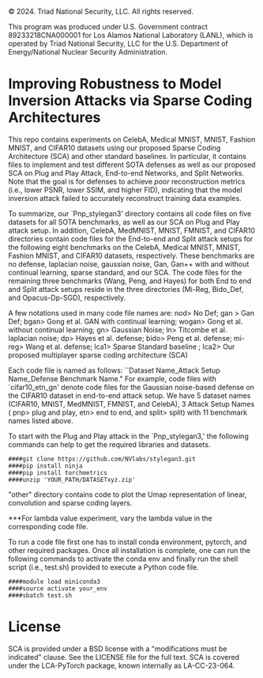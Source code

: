 © 2024. Triad National Security, LLC. All rights reserved.

This program was produced under U.S. Government contract 89233218CNA000001 for Los Alamos
National Laboratory (LANL), which is operated by Triad National Security, LLC for the U.S.
Department of Energy/National Nuclear Security Administration.


<h1> Improving Robustness to Model Inversion Attacks via Sparse Coding Architectures</h1>


This repo contains experiments on CelebA, Medical MNIST, MNIST, Fashion MNIST, and CIFAR10 datasets using our proposed Sparse Coding Architecture (SCA) and other standard baselines. In particular, it contains files to implement and test different SOTA defenses as well as our proposed SCA on Plug and Play Attack, End-to-end Networks, and Split Networks. Note that the goal is for defenses to achieve *poor* reconstruction metrics (i.e., lower PSNR, lower SSIM, and higher FID), indicating that the model inversion attack failed to accurately reconstruct training data examples. 

To summarize, our `Pnp_stylegan3' directory contains all code files on five datasets for all SOTA benchmarks, as well as our SCA on Plug and Play attack setup. In addition, CelebA, MedMNIST, MNIST, FMNIST, and CIFAR10 directories contain code files for the End-to-end and Split attack setups for the following eight benchmarks on the  CelebA, Medical MNIST, MNIST, Fashion MNIST, and CIFAR10 datasets, respectively. These benchmarks are no defense, laplacian noise, gaussian noise, Gan, Gan++ with and without continual learning, sparse standard, and our SCA. The code files for the remaining three benchmarks (Wang, Peng, and Hayes) for both End to end and Split attack setups reside in the three directories (Mi-Reg, Bido_Def, and Opacus-Dp-SGD), respectively.

A few notations used in many code file names are: nod> No Def; gan > Gan Def; bgan> Gong et al. GAN with continual learning; wogan> Gong et al. without continual learning; gn> Gaussian Noise; ln> Titcombe et al. laplacian noise; dp> Hayes et al. defense; bido> Peng et al. defense; mi-reg> Wang et al. defense; lca1> Sparse Standard baseline ; lca2> Our proposed multiplayer sparse coding architecture (SCA)


Each code file is named as follows: ``Dataset Name_Attack Setup Name_Defense Benchmark Name." For example, code files with `cifar10_etn_gn' denote code files for the Gaussian noise-based defense on the CIFAR10 dataset in end-to-end attack setup. We have 5 dataset names (CIFAR10, MNIST, MedMNIST, FMNIST, and CelebA), 3 Attack Setup Names ( pnp> plug and play, etn> end to end, and split> split) with 11 benchmark names listed above. 

To start with the Plug and Play attack in the `Pnp_stylegan3,' the following commands can help to get the required libraries and datasets.


```
####git clone https://github.com/NVlabs/stylegan3.git
####pip install ninja
####pip install torchmetrics
####unzip 'YOUR_PATH/DATASETxyz.zip'
```

"other" directory contains code to plot the Umap representation of linear, convolution and sparse coding layers.

***For lambda value experiment, vary the lambda value in the corresponding code file.

To run a code file first one has to install conda environment, pytorch, and other required packages.
Once all installation is complete, one can run the following commands to activate the conda env and finally run the shell script (i.e., test.sh) provided to execute a Python code file.

```
####module load miniconda3
####source activate your_env
####sbatch test.sh
```

# License
SCA is provided under a BSD license with a "modifications must be indicated" clause. See the LICENSE file for the full text. SCA is covered under the LCA-PyTorch package, known internally as LA-CC-23-064.
